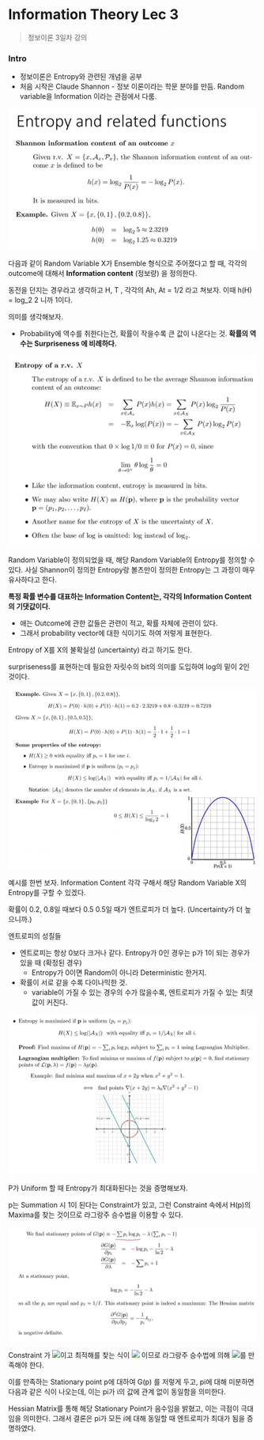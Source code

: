 # Information Theory Lec 3

> 정보이론 3일차 강의



### Intro

- 정보이론은 Entropy와 관련된 개념을 공부
- 처음 시작은 Claude Shannon - 정보 이론이라는 학문 분야를 만듬. Random variable을 Information 이라는 관점에서 다룸.



![image-20200330105316776](images/image-20200330105316776.png)

다음과 같이 Random Variable X가 Ensemble 형식으로 주어졌다고 할 때, 각각의 outcome에 대해서 **Information content** (정보량) 을 정의한다.



동전을 던지는 경우라고 생각하고 H, T , 각각의 Ah, At = 1/2 라고 쳐보자. 이때 h(H) = log_2 2 니까 1이다.

의미를 생각해보자.

- Probability에 역수를 취한다는건, 확률이 작을수록 큰 값이 나온다는 것. **확률의 역수는 Surpriseness 에 비례하다.** 



![image-20200330110907384](images/image-20200330110907384.png)

Random Variable이 정의되었을 때, 해당 Random Variable의 Entropy를 정의할 수 있다. 사실 Shannon이 정의한 Entropy랑 볼츠만이 정의한 Entropy는 그 과정이 매우 유사하다고 한다.

**특정 확률 변수를 대표하는 Information Content는, 각각의 Information Content의 기댓값이다.** 

- 애는 Outcome에 관한 값들은 관련이 적고, 확률 자체에 관련이 있다. 
- 그래서 probability vector에 대한 식이기도 하여 저렇게 표현한다.

Entropy of X를 X의 불확실성 (uncertainty) 라고 하기도 한다.

surpriseness를 표현하는데 필요한 자릿수의 bit의 의미를 도입하여 log의 밑이 2인 것이다.



![image-20200330112322843](images/image-20200330112322843.png)

예시를 한번 보자. Information Content 각각 구해서 해당 Random Variable X의 Entropy를 구할 수 있겠다.

확률이 0.2, 0.8일 때보다 0.5 0.5일 때가 엔트로피가 더 높다. (Uncertainty가 더 높으니까.)



엔트로피의 성질들

- 엔트로피는 항상 0보다 크거나 같다. Entropy가 0인 경우는 p가 1이 되는 경우가 있을 때 (확정된 경우)
  - Entropy가 0이면 Random이 아니라 Deterministic 한거지.
- 확률이  서로 같을 수록 다이나믹한 것.
  - variable이 가질 수 있는 경우의 수가 많을수록, 엔트로피가 가질 수 있는 최댓값이 커진다.



![image-20200330113136343](images/image-20200330113136343.png)

P가 Uniform 할 때 Entropy가 최대화된다는 것을 증명해보자.

p는 Summation 시 1이 된다는 Constraint가 있고, 그런 Constraint 속에서 H(p)의 Maxima를 찾는 것이므로 라그랑주 승수법을 이용할 수 있다. 



![image-20200330150002196](images/image-20200330150002196.png)



Constraint 가 <img src="https://render.githubusercontent.com/render/math?math=\Sigma _i pi - 1">이고 최적해를 찾는 식이 <img src="https://render.githubusercontent.com/render/math?math=\Sigma p_i log pi "> 이므로 라그랑주 승수법에 의해 <img src="https://render.githubusercontent.com/render/math?math=\Sigma p_i log pi = \lambda (\Sigma _i pi - 1)">를 만족해야 한다. 

 이를 만족하는 Stationary point p에 대하여 G(p) 를 저렇게 두고, pi에 대해 미분하면 다음과 같은 식이 나오는데, 이는 pi가 i의 값에 관계 없이 동일함을 의미한다.

Hessian Matrix를 통해 해당 Stationary Point가 음수임을 밝혔고, 이는 극점이 극대임을 의미한다. 그래서 결론은 pi가 모든 i에 대해 동일할 때 엔트로피가 최대가 됨을 증명하였다.


